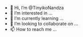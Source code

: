 - 👋 Hi, I’m @TinyikoNandza
- 👀 I’m interested in ...
- 🌱 I’m currently learning ...
- 💞️ I’m looking to collaborate on ...
- 📫 How to reach me ...

<!---
TinyikoNandza/TinyikoNandza is a ✨ special ✨ repository because its `README.md` (this file) appears on your GitHub profile.
You can click the Preview link to take a look at your changes.
--->
